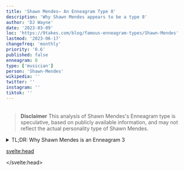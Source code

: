 ```yaml
---
title: 'Shawn Mendes– An Enneagram Type 8'
description: 'Why Shawn Mendes appears to be a type 8'
author: 'DJ Wayne'
date: '2023-03-09'
loc: 'https://9takes.com/blog/famous-enneagram-types/Shawn-Mendes'
lastmod: '2023-06-17'
changefreq: 'monthly'
priority: '0.6'
published: false
enneagram: 8
type: ['musician']
person: 'Shawn-Mendes'
wikipedia: ''
twitter: ''
instagram: ''
tiktok: ''
---
```


<script>
	import  PopCard  from "../../../lib/components/atoms/PopCard.svelte";
</script>
<div
	style="display: flex;
    justify-content: center;
    margin: 1rem 0;
	"
>
	<PopCard
		image={`/types/8s/${'Shawn-Mendes'}.webp`}
		showIcon={false}
		enneagramType=""
		displayText="Shawn Mendes"
		subtext=""
	/>
</div>

> **Disclaimer** This analysis of Shawn Mendes's Enneagram type is speculative, based on publicly available information, and may not reflect the actual personality type of Shawn Mendes.

<details>
<summary class="accordion">TL;DR: Why Shawn Mendes is an Enneagram 3</summary>
<div class="panel">
<ul>
<li></li>
<li></li>
<li></li>
<li></li>
</ul>
  </div>
</details>

<p class="firstLetter"></p>

<svelte:head>

</svelte:head>
